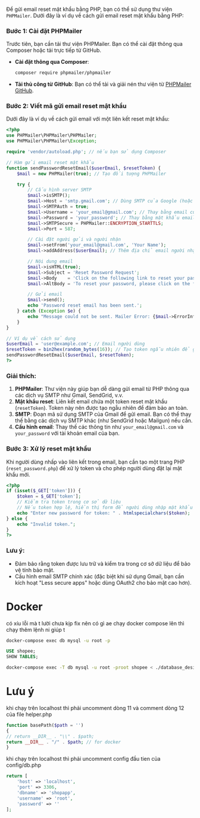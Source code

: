 Để gửi email reset mật khẩu bằng PHP, bạn có thể sử dụng thư viện `PHPMailer`. Dưới đây là ví dụ về cách gửi email reset mật khẩu bằng PHP:

### Bước 1: Cài đặt PHPMailer
Trước tiên, bạn cần tải thư viện PHPMailer. Bạn có thể cài đặt thông qua Composer hoặc tải trực tiếp từ GitHub.

- **Cài đặt thông qua Composer**:
  ```bash
  composer require phpmailer/phpmailer
  ```

- **Tải thủ công từ GitHub**: 
  Bạn có thể tải và giải nén thư viện từ [PHPMailer GitHub](https://github.com/PHPMailer/PHPMailer).

### Bước 2: Viết mã gửi email reset mật khẩu
Dưới đây là ví dụ về cách gửi email với một liên kết reset mật khẩu:

```php
<?php
use PHPMailer\PHPMailer\PHPMailer;
use PHPMailer\PHPMailer\Exception;

require 'vendor/autoload.php'; // nếu bạn sử dụng Composer

// Hàm gửi email reset mật khẩu
function sendPasswordResetEmail($userEmail, $resetToken) {
    $mail = new PHPMailer(true); // Tạo đối tượng PHPMailer

    try {
        // Cấu hình server SMTP
        $mail->isSMTP();
        $mail->Host = 'smtp.gmail.com'; // Dùng SMTP của Google (hoặc server khác)
        $mail->SMTPAuth = true;
        $mail->Username = 'your_email@gmail.com'; // Thay bằng email của bạn
        $mail->Password = 'your_password'; // Thay bằng mật khẩu email của bạn
        $mail->SMTPSecure = PHPMailer::ENCRYPTION_STARTTLS;
        $mail->Port = 587;

        // Cài đặt người gửi và người nhận
        $mail->setFrom('your_email@gmail.com', 'Your Name');
        $mail->addAddress($userEmail); // Thêm địa chỉ email người nhận

        // Nội dung email
        $mail->isHTML(true);
        $mail->Subject = 'Reset Password Request';
        $mail->Body    = 'Click on the following link to reset your password: <a href="https://yourdomain.com/reset_password.php?token=' . $resetToken . '">Reset Password</a>';
        $mail->AltBody = 'To reset your password, please click on the following link: https://yourdomain.com/reset_password.php?token=' . $resetToken;

        // Gửi email
        $mail->send();
        echo 'Password reset email has been sent.';
    } catch (Exception $e) {
        echo "Message could not be sent. Mailer Error: {$mail->ErrorInfo}";
    }
}

// Ví dụ về cách sử dụng
$userEmail = 'user@example.com'; // Email người dùng
$resetToken = bin2hex(random_bytes(16)); // Tạo token ngẫu nhiên để gửi qua email
sendPasswordResetEmail($userEmail, $resetToken);
?>
```

### Giải thích:
1. **PHPMailer**: Thư viện này giúp bạn dễ dàng gửi email từ PHP thông qua các dịch vụ SMTP như Gmail, SendGrid, v.v.
2. **Mật khẩu reset**: Liên kết email chứa một token reset mật khẩu (`resetToken`). Token này nên được tạo ngẫu nhiên để đảm bảo an toàn.
3. **SMTP**: Đoạn mã sử dụng SMTP của Gmail để gửi email. Bạn có thể thay thế bằng các dịch vụ SMTP khác (như SendGrid hoặc Mailgun) nếu cần.
4. **Cấu hình email**: Thay thế các thông tin như `your_email@gmail.com` và `your_password` với tài khoản email của bạn.

### Bước 3: Xử lý reset mật khẩu
Khi người dùng nhấp vào liên kết trong email, bạn cần tạo một trang PHP (`reset_password.php`) để xử lý token và cho phép người dùng đặt lại mật khẩu mới.

```php
<?php
if (isset($_GET['token'])) {
    $token = $_GET['token'];
    // Kiểm tra token trong cơ sở dữ liệu
    // Nếu token hợp lệ, hiển thị form để người dùng nhập mật khẩu mới
    echo "Enter new password for token: " . htmlspecialchars($token);
} else {
    echo "Invalid token.";
}
?>
```

### Lưu ý:
- Đảm bảo rằng token được lưu trữ và kiểm tra trong cơ sở dữ liệu để bảo vệ tính bảo mật.
- Cấu hình email SMTP chính xác (đặc biệt khi sử dụng Gmail, bạn cần kích hoạt "Less secure apps" hoặc dùng OAuth2 cho bảo mật cao hơn).


# Docker
có xíu lỗi mà t lười chưa kịp fix nên có gì ae chạy docker compose lên thì chạy thêm lệnh ni giúp t
```bash
docker-compose exec db mysql -u root -p
```
```SQL
USE shopee;
SHOW TABLES;
```
```bash
docker-compose exec -T db mysql -u root -proot shopee < ./database_design/shopapp.sql
```
# Lưu ý
khi chạy trên localhost thì phải uncomment dòng 11 và comment dòng 12 của file helper.php
```php
function basePath($path = '')
{
// return __DIR__ . "\\" . $path;
return __DIR__ . "/" . $path; // for docker
}
```
khi chạy trên localhost thì phải uncomment config đầu tien của config/db.php
```php
return [
    'host' => 'localhost',
    'port' => 3306,
    'dbname' => 'shopapp',
    'username' => 'root',
    'password' => ''
];
```
